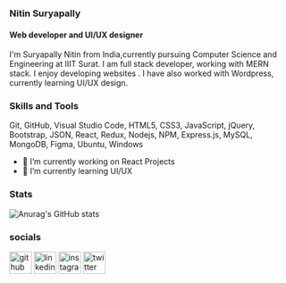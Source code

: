 
### Nitin Suryapally
#### Web developer and UI/UX designer

I'm Suryapally Nitin from India,currently pursuing Computer Science and Engineering at IIIT Surat. I am full stack developer, working with MERN stack. I enjoy developing websites . I have also worked with Wordpress, currently learning UI/UX design.

### Skills and Tools
Git, GitHub, Visual Studio Code, HTML5, CSS3,  JavaScript, jQuery, Bootstrap, JSON, React, Redux, Nodejs, NPM, Express.js, MySQL, MongoDB, Figma, Ubuntu, Windows


- 🔭 I’m currently working on React Projects 
- 🌱 I’m currently learning UI/UX 


### Stats
![Anurag's GitHub stats](https://github-readme-stats.vercel.app/api?username=nitin-suryapally&count_private=true&show_icons=true&theme=radical)

### socials

[<img src='https://cdn.jsdelivr.net/npm/simple-icons@3.0.1/icons/github.svg' alt='github' height='40'>](https://github.com/nitin-suryapally)  [<img src='https://cdn.jsdelivr.net/npm/simple-icons@3.0.1/icons/linkedin.svg' alt='linkedin' height='40'>](https://https://www.linkedin.com/in/nitin-suryapally-176a5923b/)  [<img src='https://cdn.jsdelivr.net/npm/simple-icons@3.0.1/icons/instagram.svg' alt='instagram' height='40'>](https://www.instagram.com/nitin_suryapally2002/)  [<img src='https://cdn.jsdelivr.net/npm/simple-icons@3.0.1/icons/twitter.svg' alt='twitter' height='40'>](https://twitter.com/nitin_2804)  
